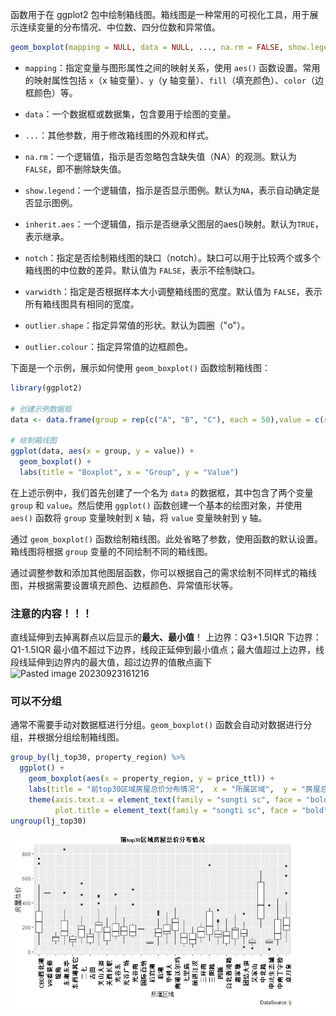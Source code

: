 函数用于在 ggplot2 包中绘制箱线图。箱线图是一种常用的可视化工具，用于展示连续变量的分布情况、中位数、四分位数和异常值。
```R
geom_boxplot(mapping = NULL, data = NULL, ..., na.rm = FALSE, show.legend = NA, inherit.aes = TRUE)

```
- `mapping`：指定变量与图形属性之间的映射关系，使用 `aes()` 函数设置。常用的映射属性包括 `x`（x 轴变量）、`y`（y 轴变量）、`fill`（填充颜色）、`color`（边框颜色）等。
- `data`：一个数据框或数据集，包含要用于绘图的变量。
- `...`：其他参数，用于修改箱线图的外观和样式。
- `na.rm`：一个逻辑值，指示是否忽略包含缺失值（NA）的观测。默认为`FALSE`，即不删除缺失值。
- `show.legend`：一个逻辑值，指示是否显示图例。默认为`NA`，表示自动确定是否显示图例。
- `inherit.aes`：一个逻辑值，指示是否继承父图层的aes()映射。默认为`TRUE`，表示继承。

- `notch`：指定是否绘制箱线图的缺口（notch）。缺口可以用于比较两个或多个箱线图的中位数的差异。默认值为 `FALSE`，表示不绘制缺口。
- `varwidth`：指定是否根据样本大小调整箱线图的宽度。默认值为 `FALSE`，表示所有箱线图具有相同的宽度。
- `outlier.shape`：指定异常值的形状。默认为圆圈（"o"）。
- `outlier.colour`：指定异常值的边框颜色。

下面是一个示例，展示如何使用 `geom_boxplot()` 函数绘制箱线图：

```R
library(ggplot2)

# 创建示例数据框
data <- data.frame(group = rep(c("A", "B", "C"), each = 50),value = c(rnorm(50, mean = 5), rnorm(50, mean = 10), rnorm(50, mean = 15)))

# 绘制箱线图
ggplot(data, aes(x = group, y = value)) +
  geom_boxplot() +
  labs(title = "Boxplot", x = "Group", y = "Value")
```

在上述示例中，我们首先创建了一个名为 `data` 的数据框，其中包含了两个变量 `group` 和 `value`。然后使用 `ggplot()` 函数创建一个基本的绘图对象，并使用 `aes()` 函数将 `group` 变量映射到 x 轴，将 `value` 变量映射到 y 轴。

通过 `geom_boxplot()` 函数绘制箱线图。此处省略了参数，使用函数的默认设置。箱线图将根据 `group` 变量的不同绘制不同的箱线图。

通过调整参数和添加其他图层函数，你可以根据自己的需求绘制不同样式的箱线图，并根据需要设置填充颜色、边框颜色、异常值形状等。


### 注意的内容！！！
直线延伸到去掉离群点以后显示的**最大、最小值**！
上边界：Q3+1.5IQR
下边界：Q1-1.5IQR
最小值不超过下边界，线段正延伸到最小值点；最大值超过上边界，线段线延伸到边界内的最大值，超过边界的值散点画下
![Pasted image 20230923161216](attachments/Pasted%20image%2020230923161216.png)

### 可以不分组
通常不需要手动对数据框进行分组。`geom_boxplot()` 函数会自动对数据进行分组，并根据分组绘制箱线图。
```R
group_by(lj_top30, property_region) %>% 
  ggplot() +
    geom_boxplot(aes(x = property_region, y = price_ttl)) +
    labs(title = "前top30区域房屋总价分布情况",  x = "所属区域",  y = "房屋总价",  caption = "DataSource: lj") +
    theme(axis.text.x = element_text(family = "songti sc", face = "bold", color = "black", size = 10, angle = 90), 
          plot.title = element_text(family = "songti sc", face = "bold", color = "black", size = 10, hjust = 0.5, vjust = 0,5))
ungroup(lj_top30)
```
![Pasted image 20231018185244](attachments/Pasted%20image%2020231018185244.png)
